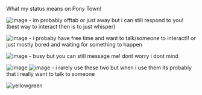 What my status means on Pony Town!

![image](https://github.com/user-attachments/assets/5090a4a2-6a8f-4aa4-ad30-54cf262a5c6e) - im probably offtab or just away but i can still respond to you! (best way to interact then is to just whisper)

![image](https://github.com/user-attachments/assets/92ba1e96-df68-4c2a-a4ef-8997f855f735) - i probaby have free time and want to talk/someone to interact!! or just mostly bored and waiting for something to happen

![image](https://github.com/user-attachments/assets/a7e20906-7055-43b2-a6b2-785d4d5dbc50) - busy but you can still message me! dont worry i dont mind

![image](https://github.com/user-attachments/assets/aa7fe98e-0c46-46f8-a606-2e16bb838796) ![image](https://github.com/user-attachments/assets/ff0a4ef9-a12c-4769-89dc-ef3bdc3d936b) - i rarely use these two but when i use them its probably that i really want to talk to someone 

![yellowgreen](https://komarev.com/ghpvc/?username=TORNET&color=green)
<!---
TORNNET/TORNNET is a ✨ special ✨ repository because its `README.md` (this file) appears on your GitHub profile.
You can click the Preview link to take a look at your changes.
--->
